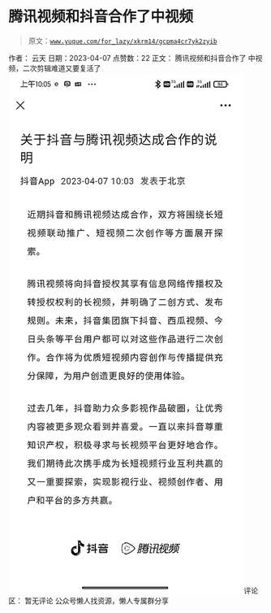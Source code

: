 # 腾讯视频和抖音合作了中视频

> 原文：[`www.yuque.com/for_lazy/xkrm14/gcpma4cr7yk2zyib`](https://www.yuque.com/for_lazy/xkrm14/gcpma4cr7yk2zyib)

<ne-p id="u6fa65991" data-lake-id="u6fa65991">作者： 云天</ne-p> <ne-p id="uf28c5028" data-lake-id="uf28c5028">日期：2023-04-07</ne-p> <ne-p id="u8175c168" data-lake-id="u8175c168">点赞数：22</ne-p> <ne-hole id="u01009d6e" data-lake-id="u01009d6e"><ne-card data-card-name="hr" data-card-type="block" id="i8DM3" data-event-boundary="card"><ne-p id="u7dbdb533" data-lake-id="u7dbdb533">正文：</ne-p> <ne-p id="u78388e71" data-lake-id="u78388e71">腾讯视频和抖音合作了 中视频，二次剪辑难道又要复活了</ne-p> <ne-p id="u03b04f53" data-lake-id="u03b04f53"><ne-card data-card-name="image" data-card-type="inline" id="OB84E" data-event-boundary="card">![](img/01c2fe6b23e733a066ddc2cdde792f85.png)</ne-card></ne-p> <ne-hole id="uedcb0aed" data-lake-id="uedcb0aed"><ne-card data-card-name="hr" data-card-type="block" id="hdmvM" data-event-boundary="card"><ne-p id="u8b15c462" data-lake-id="u8b15c462">评论区：</ne-p> <ne-p id="uaf313ab6" data-lake-id="uaf313ab6">暂无评论</ne-p> <ne-hole id="ub7fce543" data-lake-id="ub7fce543"><ne-card data-card-name="hr" data-card-type="block" id="vq7pO" data-event-boundary="card"><ne-p id="u780f5a5b" data-lake-id="u780f5a5b">公众号懒人找资源，懒人专属群分享</ne-p></ne-card></ne-hole></ne-card></ne-hole></ne-card></ne-hole>